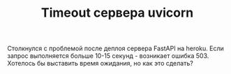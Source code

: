 ﻿---
title: "Timeout сервера uvicorn"
se.owner.user_id: 383757
se.owner.display_name: "vanyavanya"
se.owner.link: "https://ru.meta.stackoverflow.com/users/383757/vanyavanya"
se.link: "https://ru.meta.stackoverflow.com/questions/11565/timeout-%d1%81%d0%b5%d1%80%d0%b2%d0%b5%d1%80%d0%b0-uvicorn"
se.question_id: 11565
se.post_type: question
---
<p>Столкнулся с проблемой после деплоя сервера FastAPI на heroku. Если запрос выполняется больше 10-15 секунд - возникает ошибка 503. Хотелось бы выставить время ожидания, но как это сделать?</p>

